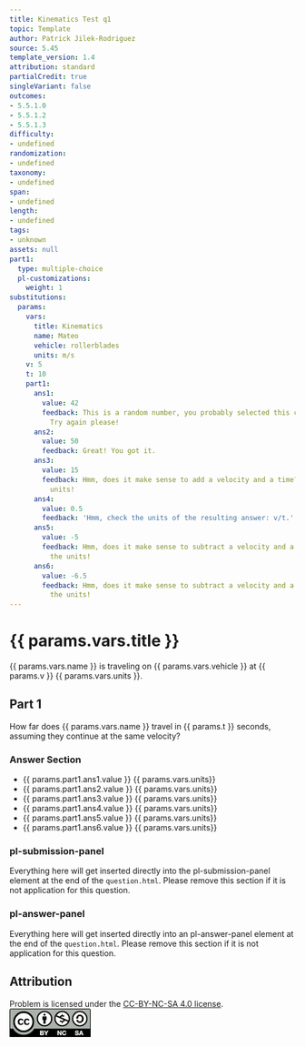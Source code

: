 ```yaml
---
title: Kinematics Test q1
topic: Template
author: Patrick Jilek-Rodriguez
source: 5.45
template_version: 1.4
attribution: standard
partialCredit: true
singleVariant: false
outcomes:
- 5.5.1.0
- 5.5.1.2
- 5.5.1.3
difficulty:
- undefined
randomization:
- undefined
taxonomy:
- undefined
span:
- undefined
length:
- undefined
tags:
- unknown
assets: null
part1:
  type: multiple-choice
  pl-customizations:
    weight: 1
substitutions:
  params:
    vars:
      title: Kinematics
      name: Mateo
      vehicle: rollerblades
      units: m/s
    v: 5
    t: 10
    part1:
      ans1:
        value: 42
        feedback: This is a random number, you probably selected this choice by mistake!
          Try again please!
      ans2:
        value: 50
        feedback: Great! You got it.
      ans3:
        value: 15
        feedback: Hmm, does it make sense to add a velocity and a time? Check the
          units!
      ans4:
        value: 0.5
        feedback: 'Hmm, check the units of the resulting answer: v/t.'
      ans5:
        value: -5
        feedback: Hmm, does it make sense to subtract a velocity and a time? Check
          the units!
      ans6:
        value: -6.5
        feedback: Hmm, does it make sense to subtract a velocity and a time? Check
          the units!
---
```

# {{ params.vars.title }}
{{ params.vars.name }} is traveling on {{ params.vars.vehicle }} at {{ params.v }} {{ params.vars.units }}.

## Part 1

How far does {{ params.vars.name }} travel in {{ params.t }} seconds, assuming they continue at the same velocity?

### Answer Section

- {{ params.part1.ans1.value }} {{ params.vars.units}}
- {{ params.part1.ans2.value }} {{ params.vars.units}}
- {{ params.part1.ans3.value }} {{ params.vars.units}}
- {{ params.part1.ans4.value }} {{ params.vars.units}}
- {{ params.part1.ans5.value }} {{ params.vars.units}}
- {{ params.part1.ans6.value }} {{ params.vars.units}}

### pl-submission-panel

Everything here will get inserted directly into the pl-submission-panel element at the end of the `question.html`.
Please remove this section if it is not application for this question.

### pl-answer-panel

Everything here will get inserted directly into an pl-answer-panel element at the end of the `question.html`.
Please remove this section if it is not application for this question.

## Attribution

Problem is licensed under the [CC-BY-NC-SA 4.0 license](https://creativecommons.org/licenses/by-nc-sa/4.0/).<br> ![The Creative Commons 4.0 license requiring attribution-BY, non-commercial-NC, and share-alike-SA license.](https://raw.githubusercontent.com/firasm/bits/master/by-nc-sa.png)